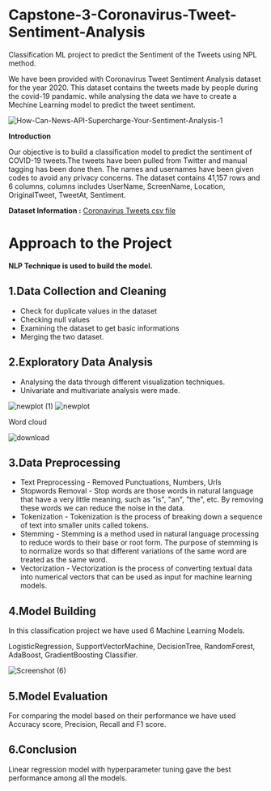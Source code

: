 # Capstone-3-Coronavirus-Tweet-Sentiment-Analysis
Classification ML project to predict the Sentiment of the Tweets using NPL method.

We have been provided with Coronavirus Tweet Sentiment Analysis dataset for the year 2020. This dataset contains the tweets made by people during the covid-19 pandamic. while analysing the data we have to create a Mechine Learning model to predict the tweet sentiment.

![How-Can-News-API-Supercharge-Your-Sentiment-Analysis-1](https://github.com/cltgoutham/Capstone-3-Coronavirus-Tweet-Sentiment-Analysis/assets/124442638/0755129e-b0c2-4bf6-bc40-d102e2d4e73b)

**Introduction**

Our objective is to build a classification model to predict the sentiment of COVID-19 tweets.The tweets have been pulled from Twitter and manual tagging has been done then. The names and usernames have been given codes to avoid any privacy concerns.
The dataset contains 41,157 rows and 6 columns, columns includes UserName, ScreenName, Location, OriginalTweet, TweetAt, Sentiment.

**Dataset Information :**
[Coronavirus Tweets csv file](https://drive.google.com/file/d/1GynuN4PNvefG0F9GkLlDaxQEUJNN8e24/view?usp=drive_link)

# Approach to the Project

**NLP Technique is used to build the model.**

## 1.**Data Collection and Cleaning**
* Check for duplicate values in the dataset
* Checking null values
* Examining the dataset to get basic informations
* Merging the two dataset.

## 2.**Exploratory Data Analysis**
* Analysing the data through different visualization techniques.
* Univariate and multivariate analysis were made.

![newplot (1)](https://github.com/cltgoutham/Capstone-3-Coronavirus-Tweet-Sentiment-Analysis/assets/124442638/be58348d-680b-47f9-8bef-7750e0fb1503)
![newplot](https://github.com/cltgoutham/Capstone-3-Coronavirus-Tweet-Sentiment-Analysis/assets/124442638/beeb547b-90d0-4b8e-aacf-0e9d89f35fbc)

Word cloud

![download](https://github.com/cltgoutham/Capstone-3-Coronavirus-Tweet-Sentiment-Analysis/assets/124442638/b7c4f496-6fb9-48d9-8071-562448f0226f)

## 3.**Data Preprocessing**
* Text Preprocessing - Removed Punctuations, Numbers, Urls
* Stopwords Removal - Stop words are those words in natural language that have a very little meaning, such as "is", "an", "the", etc. By removing these words we can reduce the noise in the data.
* Tokenization - Tokenization is the process of breaking down a sequence of text into smaller units called tokens.
* Stemming - Stemming is a method used in natural language processing to reduce words to their base or root form. The purpose of stemming is to normalize words so that different variations of the same word are treated as the same word. 
* Vectorization - Vectorization is the process of converting textual data into numerical vectors that can be used as input for machine learning models. 

## 4.**Model Building**
In this classification project we have used 6 Machine Learning Models.

LogisticRegression, SupportVectorMachine, DecisionTree, RandomForest, AdaBoost, GradientBoosting Classifier.

![Screenshot (6)](https://github.com/cltgoutham/Capstone-3-Coronavirus-Tweet-Sentiment-Analysis/assets/124442638/5c8113b4-ad7f-4fdd-8318-a31071d707c9)

## 5.**Model Evaluation**
For comparing the model based on their performance we have used Accuracy score, Precision, Recall and F1 score.

## 6.**Conclusion**

 Linear regression model with hyperparameter tuning gave the best performance among all the models.



